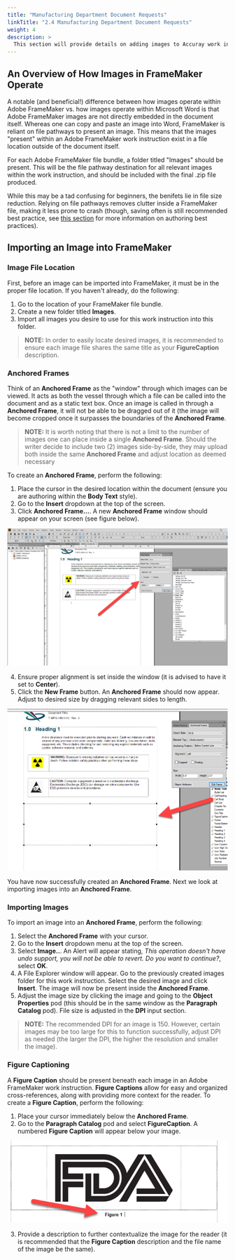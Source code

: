 ```yaml
---
title: "Manufacturing Department Document Requests"
linkTitle: "2.4 Manufacturing Department Document Requests"
weight: 4
description: >
  This section will provide details on adding images to Accuray work instruction in Adobe FrameMaker.
---
```


## An Overview of How Images in FrameMaker Operate

A notable (and beneficial!) difference between how images operate within Adobe FrameMaker vs. how images operate within Microsoft Word is that Adobe FrameMaker images are not directly embedded in the document itself. Whereas one can copy and paste an image into Word, FrameMaker is reliant on file pathways to present an image. This means that the images "present" within an Adobe FrameMaker work instruction exist in a file location outside of the document itself.

For each Adobe FrameMaker file bundle, a folder titled "Images" should be present. This will be the file pathway destination for all relevant images within the work instruction, and should be included with the final .zip file produced. 

While this may be a tad confusing for beginners, the benifets lie in file size reduction. Relying on file pathways removes clutter inside a FrameMaker file, making it less prone to crash (though, saving often is still recommended best practice, see [this section]() for more information on authoring best practices).

## Importing an Image into FrameMaker

### Image File Location

First, before an image can be imported into FrameMaker, it must be in the proper file location. If you haven't already, do the following:

1. Go to the location of your FrameMaker file bundle.
2. Create a new folder titled **Images**.
3. Import all images you desire to use for this work instruction into this folder.

> **NOTE:** In order to easily locate desired images, it is recommended to ensure each image file shares the same title as your **FigureCaption** description.

### Anchored Frames

Think of an **Anchored Frame** as the "window" through which images can be viewed. It acts as both the vessel through which a file can be called into the document and as a static text box. Once an image is called in through a **Anchored Frame**, it will not be able to be dragged out of it (the image will become cropped once it surpasses the boundaries of the **Anchored Frame**.

> **NOTE:** It is worth noting that there is not a limit to the number of images one can place inside a single **Anchored Frame**. Should the writer decide to include two (2) images side-by-side, they may upload both inside the same **Anchored Frame** and adjust location as deemed necessary

To create an **Anchored Frame**, perform the following:

1. Place the cursor in the desired location within the document (ensure you are authoring within the **Body Text** style).
2. Go to the **Insert** dropdown at the top of the screen.
3. Click **Anchored Frame...**. A new **Anchored Frame** window should appear on your screen (see figure below).

![alt text](https://github.com/taddieken95/Accuray_Tech_Comm_Guide/blob/master/img/Anchored%20Frame%20Window.png "Anchored Frame Window")

4. Ensure proper alignment is set inside the window (it is advised to have it set to **Center**).
5. Click the **New Frame** button. An **Anchored Frame** should now appear. Adjust to desired size by dragging relevant sides to length.

![alt text](https://github.com/taddieken95/Accuray_Tech_Comm_Guide/blob/master/img/Anchored%20Frame%20Example.png "Anchored Frame Example")

You have now successfully created an **Anchored Frame**. Next we look at importing images into an **Anchored Frame**.

### Importing Images

To import an image into an **Anchored Frame**, perform the following:

1. Select the **Anchored Frame** with your cursor.
2. Go to the **Insert** dropdown menu at the top of the screen.
3. Select **Image..**. An Alert will appear stating, *This operation doesn't have undo support, you will not be able to revert. Do you want to continue?*, select **OK**.
4. A File Explorer window will appear. Go to the previously created images folder for this work instruction. Select the desired image and click **Insert**. The image will now be present inside the **Anchored Frame**.
5. Adjust the image size by clicking the image and going to the **Object Properties** pod (this should be in the same window as the **Paragraph Catalog** pod). File size is adjusted in the **DPI** input section.

> **NOTE:** The recommended DPI for an image is 150. However, certain images may be too large for this to function successfully, adjust DPI as needed (the larger the DPI, the higher the resolution and smaller the image).

### Figure Captioning

A **Figure Caption** should be present beneath each image in an Adobe FrameMaker work instruction. **Figure Captions** allow for easy and organized cross-references, along with providing more context for the reader. To create a **Figure Caption**, perform the following:

1. Place your cursor immediately below the **Anchored Frame**.
2. Go to the **Paragraph Catalog** pod and select **FigureCaption**. A numbered **Figure Caption** will appear below your image.

![alt text](https://github.com/taddieken95/Accuray_Tech_Comm_Guide/blob/master/img/Figure%20Caption%20Example.png "Figure Caption Example")

3. Provide a description to further contextualize the image for the reader (it is recommended that the **Figure Caption** description and the file name of the image be the same).
